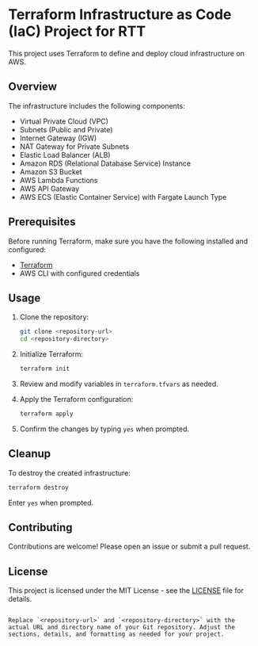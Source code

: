 # Terraform Infrastructure as Code (IaC) Project for RTT

This project uses Terraform to define and deploy cloud infrastructure on AWS.

## Overview

The infrastructure includes the following components:
- Virtual Private Cloud (VPC)
- Subnets (Public and Private)
- Internet Gateway (IGW)
- NAT Gateway for Private Subnets
- Elastic Load Balancer (ALB)
- Amazon RDS (Relational Database Service) Instance
- Amazon S3 Bucket
- AWS Lambda Functions
- AWS API Gateway
- AWS ECS (Elastic Container Service) with Fargate Launch Type

## Prerequisites

Before running Terraform, make sure you have the following installed and configured:
- [Terraform](https://www.terraform.io/downloads.html)
- AWS CLI with configured credentials

## Usage

1. Clone the repository:
   ```bash
   git clone <repository-url>
   cd <repository-directory>
   ```

2. Initialize Terraform:
   ```bash
   terraform init
   ```

3. Review and modify variables in `terraform.tfvars` as needed.

4. Apply the Terraform configuration:
   ```bash
   terraform apply
   ```

5. Confirm the changes by typing `yes` when prompted.

## Cleanup

To destroy the created infrastructure:

```bash
terraform destroy
```

Enter `yes` when prompted.

## Contributing

Contributions are welcome! Please open an issue or submit a pull request.

## License

This project is licensed under the MIT License - see the [LICENSE](LICENSE) file for details.
```

Replace `<repository-url>` and `<repository-directory>` with the actual URL and directory name of your Git repository. Adjust the sections, details, and formatting as needed for your project.